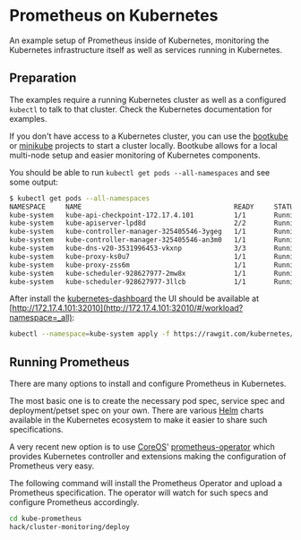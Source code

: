 # Prometheus on Kubernetes

An example setup of Prometheus inside of Kubernetes, monitoring the Kubernetes
infrastructure itself as well as services running in Kubernetes.

## Preparation

The examples require a running Kubernetes cluster as well as a configured
`kubectl` to talk to that cluster. Check the Kubernetes documentation for
examples.

If you don't have access to a Kubernetes cluster, you can use the [bootkube][]
or [minikube][] projects to start a cluster locally. Bootkube allows for a local
multi-node setup and easier monitoring of Kubernetes components.

You should be able to run `kubectl get pods --all-namespaces` and see some
output:

```bash
$ kubectl get pods --all-namespaces
NAMESPACE     NAME                                      READY     STATUS    RESTARTS   AGE
kube-system   kube-api-checkpoint-172.17.4.101          1/1       Running   0          35m
kube-system   kube-apiserver-lpd8d                      2/2       Running   0          37m
kube-system   kube-controller-manager-325405546-3ygeg   1/1       Running   0          39m
kube-system   kube-controller-manager-325405546-an3m0   1/1       Running   0          39m
kube-system   kube-dns-v20-3531996453-vkxnp             3/3       Running   0          39m
kube-system   kube-proxy-ks0u7                          1/1       Running   0          37m
kube-system   kube-proxy-zss6m                          1/1       Running   0          17m
kube-system   kube-scheduler-928627977-2mw8x            1/1       Running   0          39m
kube-system   kube-scheduler-928627977-3llcb            1/1       Running   0          39m
```

After install the [kubernetes-dashboard][] the UI should be available at
[http://172.17.4.101:32010](http://172.17.4.101:32010/#/workload?namespace=_all):

```bash
kubectl --namespace=kube-system apply -f https://rawgit.com/kubernetes/dashboard/master/src/deploy/kubernetes-dashboard.yaml
```

## Running Prometheus

There are many options to install and configure Prometheus in Kubernetes.

The most basic one is to create the necessary pod spec, service spec and
deployment/petset spec on your own. There are various [Helm][] charts available
in the Kubernetes ecosystem to make it easier to share such specifications.

A very recent new option is to use [CoreOS][]' [prometheus-operator][] which
provides Kubernetes controller and extensions making the configuration of
Prometheus very easy.

The following command will install the Prometheus Operator and upload a
Prometheus specification. The operator will watch for such specs and configure
Prometheus accordingly.

```bash
cd kube-prometheus
hack/cluster-monitoring/deploy
```


[bootkube]: https://github.com/kubernetes-incubator/bootkube
[coreos]: https://coreos.com/
[helm]: https://github.com/kubernetes/helm
[kubernetes-dashboard]: https://github.com/kubernetes/dashboard
[minikube]: https://github.com/kubernetes/minikube
[prometheus-operator]: https://github.com/coreos/prometheus-operator
